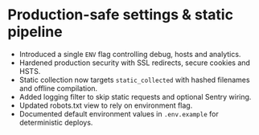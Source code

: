 # Production-safe settings & static pipeline

- Introduced a single `ENV` flag controlling debug, hosts and analytics.
- Hardened production security with SSL redirects, secure cookies and HSTS.
- Static collection now targets `static_collected` with hashed filenames and offline compilation.
- Added logging filter to skip static requests and optional Sentry wiring.
- Updated robots.txt view to rely on environment flag.
- Documented default environment values in `.env.example` for deterministic deploys.
